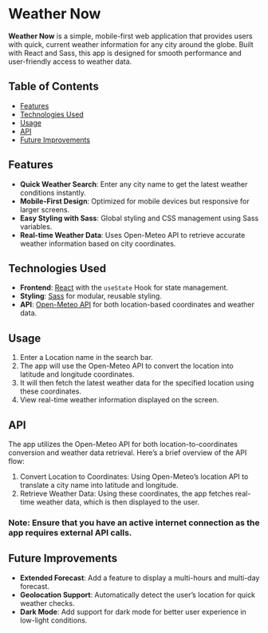 # Weather Now

**Weather Now** is a simple, mobile-first web application that provides users with quick, current weather information for any city around the globe. Built with React and Sass, this app is designed for smooth performance and user-friendly access to weather data.

## Table of Contents

- [Features](#features)
- [Technologies Used](#technologies-used)
- [Usage](#usage)
- [API](#api)
- [Future Improvements](#future-improvements)

## Features

- **Quick Weather Search**: Enter any city name to get the latest weather conditions instantly.
- **Mobile-First Design**: Optimized for mobile devices but responsive for larger screens.
- **Easy Styling with Sass**: Global styling and CSS management using Sass variables.
- **Real-time Weather Data**: Uses Open-Meteo API to retrieve accurate weather information based on city coordinates.

## Technologies Used

- **Frontend**: [React](https://reactjs.org/) with the `useState` Hook for state management.
- **Styling**: [Sass](https://sass-lang.com/) for modular, reusable styling.
- **API**: [Open-Meteo API](https://open-meteo.com/) for both location-based coordinates and weather data.

## Usage

1. Enter a Location name in the search bar.
2. The app will use the Open-Meteo API to convert the location into latitude and longitude coordinates.
3. It will then fetch the latest weather data for the specified location using these coordinates.
4. View real-time weather information displayed on the screen.

## API

The app utilizes the Open-Meteo API for both location-to-coordinates conversion and weather data retrieval. Here’s a brief overview of the API flow:

1. Convert Location to Coordinates: Using Open-Meteo’s location API to translate a city name into latitude and longitude.
2. Retrieve Weather Data: Using these coordinates, the app fetches real-time weather data, which is then displayed to the user.

### Note: Ensure that you have an active internet connection as the app requires external API calls.

## Future Improvements

- **Extended Forecast**: Add a feature to display a multi-hours and multi-day forecast.
- **Geolocation Support**: Automatically detect the user’s location for quick weather checks.
- **Dark Mode**: Add support for dark mode for better user experience in low-light conditions.
